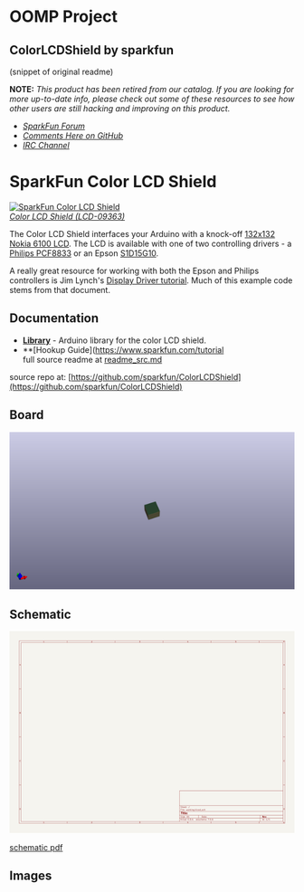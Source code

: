# OOMP Project  
## ColorLCDShield  by sparkfun  
  
(snippet of original readme)  
  
**NOTE:** *This product has been retired from our catalog. If you are looking for more up-to-date info, please check out some of these resources to see how other users are still hacking and improving on this product.*  
* *[SparkFun Forum](https://forum.sparkfun.com/)*  
* *[Comments Here on GitHub](https://github.com/sparkfun/ColorLCDShield/issues)*  
* *[IRC Channel](https://www.sparkfun.com/news/263)*  
  
SparkFun Color LCD Shield  
==========================  
  
[![SparkFun Color LCD Shield](https://dlnmh9ip6v2uc.cloudfront.net/images/products/9/3/6/3/09363-01b_i_ma.jpg)    
*Color LCD Shield (LCD-09363)*](https://www.sparkfun.com/products/9363)  
  
The Color LCD Shield interfaces your Arduino with a knock-off [132x132 Nokia 6100 LCD](https://www.sparkfun.com/products/569). The LCD is available with one of two controlling drivers - a [Philips PCF8833](https://dlnmh9ip6v2uc.cloudfront.net/datasheets/LCD/Color/PCF8833_1.pdf) or an Epson [S1D15G10](https://dlnmh9ip6v2uc.cloudfront.net/datasheets/LCD/Color/S1D15G10D08BE_TM_MF1493_03.pdf).  
  
A really great resource for working with both the Epson and Philips controllers is Jim Lynch's [Display Driver tutorial](http://www.sparkfun.com/tutorial/Nokia%206100%20LCD%20Display%20Driver.pdf). Much of this example code stems from that document.  
  
Documentation  
--------------  
* **[Library](https://github.com/sparkfun/SparkFun_Color_LCD_Shield_Arduino_Library)** - Arduino library for the color LCD shield.  
* **[Hookup Guide](https://www.sparkfun.com/tutorial  
  full source readme at [readme_src.md](readme_src.md)  
  
source repo at: [https://github.com/sparkfun/ColorLCDShield](https://github.com/sparkfun/ColorLCDShield)  
## Board  
  
[![working_3d.png](working_3d_600.png)](working_3d.png)  
## Schematic  
  
[![working_schematic.png](working_schematic_600.png)](working_schematic.png)  
  
[schematic pdf](working_schematic.pdf)  
## Images  
